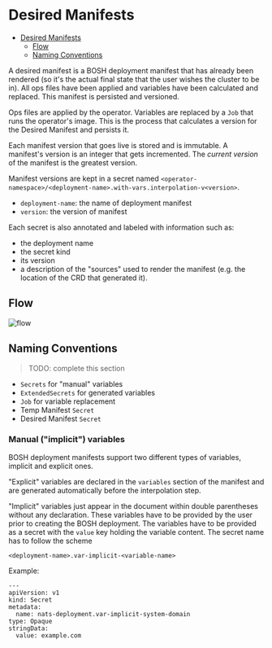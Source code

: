 # Desired Manifests

- [Desired Manifests](#desired-manifests)
  - [Flow](#flow)
  - [Naming Conventions](#naming-conventions)

A desired manifest is a BOSH deployment manifest that has already been rendered (so it's the actual final state that the user wishes the cluster to be in). All ops files have been applied and variables have been calculated and replaced. This manifest is persisted and versioned.

Ops files are applied by the operator.
Variables are replaced by a `Job` that runs the operator's image. This is the process that calculates a version for the Desired Manifest and persists it.

Each manifest version that goes live is stored and is immutable.
A manifest's version is an integer that gets incremented.
The _current version_ of the manifest is the greatest version.

Manifest versions are kept in a secret named `<operator-namespace>/<deployment-name>.with-vars.interpolation-v<version>`.

- `deployment-name`: the name of deployment manifest
- `version`: the version of manifest

Each secret is also annotated and labeled with information such as:

- the deployment name
- the secret kind
- its version
- a description of the "sources" used to render the manifest (e.g. the location of the CRD that generated it).

## Flow

![flow](https://docs.google.com/drawings/d/e/2PACX-1vSsapirEQTlBvFDYjRbCxK5IJaxRqPDfTi37OcBVr60BGbDThn83HeHJyRModicUeghc7enfyYY_CHI/pub?w=1279&h=997)

## Naming Conventions

> TODO: complete this section

- `Secrets` for "manual" variables
- `ExtendedSecrets` for generated variables
- `Job` for variable replacement
- Temp Manifest `Secret`
- Desired Manifest `Secret`

### Manual ("implicit") variables

BOSH deployment manifests support two different types of variables, implicit and explicit ones.

"Explicit" variables are declared in the `variables` section of the manifest and are generated automatically before the interpolation step.

"Implicit" variables just appear in the document within double parentheses without any declaration. These variables have to be provided by the user prior to creating the BOSH deployment. The variables have to be provided as a secret with the `value` key holding the variable content. The secret name has to follow the scheme

```
<deployment-name>.var-implicit-<variable-name>
```

Example:

```
---
apiVersion: v1
kind: Secret
metadata:
  name: nats-deployment.var-implicit-system-domain
type: Opaque
stringData:
  value: example.com
```
